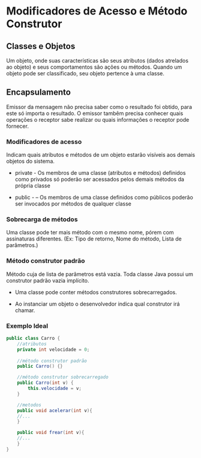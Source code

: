 # Modificadores de Acesso e Método Construtor

## Classes e Objetos

Um objeto, onde suas características são seus atributos (dados atrelados ao objeto) e seus comportamentos são ações ou métodos. Quando um objeto pode ser classificado, seu objeto pertence à uma classe.

## Encapsulamento

Emissor da mensagem não precisa saber como o resultado foi obtido, para este só importa o resultado. O emissor tambêm precisa conhecer quais operações o receptor sabe realizar ou quais informações o receptor pode fornecer.

### Modificadores de acesso

Indicam quais atributos e métodos de um objeto estarão visíveis aos demais objetos do sistema.

* private - Os membros de uma classe (atributos e métodos) definidos como privados só poderão ser acessados pelos demais métodos da própria classe

* public -  – Os membros de uma classe definidos como públicos poderão ser invocados por métodos de qualquer classe

### Sobrecarga de métodos

Uma classe pode ter mais método com o mesmo nome, pórem com assinaturas diferentes.
(Ex: Tipo de retorno, Nome do método, Lista de parâmetros.)

### Método construtor padrão

Método cuja de lista de parâmetros está vazia. Toda classe Java possui um construtor padrão vazia implícito.

* Uma classe pode conter métodos construtores sobrecarregados.

* Ao instanciar um objeto o desenvolvedor indica qual construtor irá chamar.

### Exemplo Ideal

```java
public class Carro {
    //atributos
    private int velocidade = 0;
    
    //método construtor padrão
    public Carro() {}

    //método construtor sobrecarregado
    public Carro(int v) {
        this.velocidade = v;
    }

    //metodos
    public void acelerar(int v){
    //...    
    }

    public void frear(int v){
    //...
    }
}
```